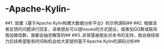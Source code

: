 # -Apache-Kylin-
##1. 放置《基于Apache Kylin构建大数据分析平台》的示例源码##
##2. 根据读者反馈的问题进行回复，读者朋友可以提Issues的方式提出，或者加QQ群或联系我加微信群，我都会抽空解答的##
##3. 非常感谢朋友对本书的支持，我会继续努力后续希望能有时间和机会给大家提供基于Apache Kylin的源码分析##
